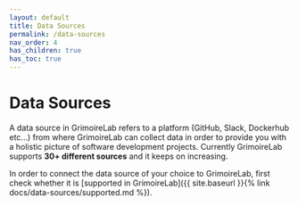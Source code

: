 ```yaml
---
layout: default
title: Data Sources
permalink: /data-sources
nav_order: 4
has_children: true
has_toc: true
---
```


# Data Sources

A data source in GrimoireLab refers to a platform (GitHub, Slack, Dockerhub
etc...) from where GrimoireLab can collect data in order to provide you with a
holistic picture of software development projects. Currently GrimoireLab
supports **30+ different sources** and it keeps on increasing.

In order to connect the data source of your choice to GrimoireLab, first check
whether it is [supported in GrimoireLab]({{ site.baseurl }}{% link
docs/data-sources/supported.md %}).
